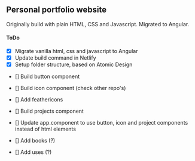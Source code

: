 ## Personal portfolio website
Originally build with plain HTML, CSS and Javascript. Migrated to Angular.

#### ToDo
- [x] Migrate vanilla html, css and javascript to Angular
- [X] Update build command in Netlify
- [X] Setup folder structure, based on Atomic Design
- [] Build button component
- [] Build icon component (check other repo's)
- [] Add feathericons
- [] Build projects component

- [] Update app.component to use button, icon and project components instead of html elements

- [] Add books (?)
- [] Add uses (?)